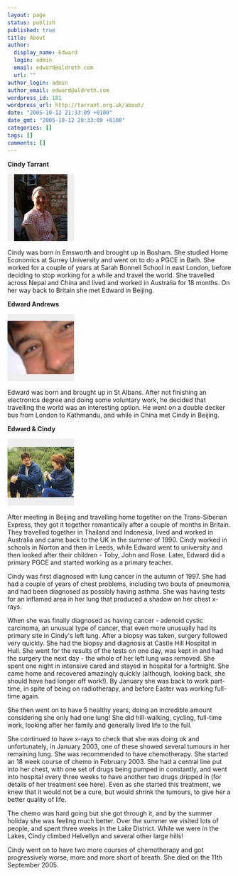 ```yaml
---
layout: page
status: publish
published: true
title: About
author:
  display_name: Edward
  login: admin
  email: edward@aldreth.com
  url: ""
author_login: admin
author_email: edward@aldreth.com
wordpress_id: 181
wordpress_url: http://tarrant.org.uk/about/
date: "2005-10-12 21:33:09 +0100"
date_gmt: "2005-10-12 20:33:09 +0100"
categories: []
tags: []
comments: []
---
```


<p><strong>Cindy Tarrant</strong></p>
<p><img class="alignright" title="Cindy Tarrant" src="./Cindy_Tarrant.jpg" alt="Cindy Tarrant" /></p>
<p>Cindy was born in Emsworth and brought up in Bosham. She studied Home Economics at Surrey University and went on to do a PGCE in Bath. She worked for a couple of years at Sarah Bonnell School in east London, before deciding to stop working for a while and travel the world. She travelled across Nepal and China and lived and worked in Australia for 18 months. On her way back to Britain she met Edward in Beijing.</p>
<p><strong>Edward Andrews</strong></p>
<p><img class="alignleft" title="Edward Andrews" src="./DSCF1197.jpg" alt="Edward Andrews" /></p>
<p>Edward was born and brought up in St Albans. After not finishing an electronics degree and doing some voluntary work, he decided that travelling the world was an interesting option. He went on a double decker bus from London to Kathmandu, and while in China met Cindy in Beijing.</p>
<p><strong>Edward &amp; Cindy</strong></p>
<p><img class="alignright" src="./84050002_G.jpg" alt="Photo of Edward &amp; Cindy" /></p>
<p>After meeting in Beijing and travelling home together on the Trans-Siberian Express, they got it together romantically after a couple of months in Britain. They travelled together in Thailand and Indonesia, lived and worked in Australia and came back to the UK in the summer of 1990. Cindy worked in schools in Norton and then in Leeds, while Edward went to university and then looked after their children - Toby, John and Rose. Later, Edward did a primary PGCE and started working as a primary teacher.</p>
<p>Cindy was first diagnosed with lung cancer in the autumn of 1997. She had had a couple of years of chest problems, including two bouts of pneumonia, and had been diagnosed as possibly having asthma. She was having tests for an inflamed area in her lung that produced a shadow on her chest x-rays.</p>
<p>When she was finally diagnosed as having cancer - adenoid cystic carcinoma, an unusual type of cancer, that even more unusually had its primary site in Cindy's left lung. After a biopsy was taken, surgery followed very quickly. She had the biopsy and diagnosis at Castle Hill Hospital in Hull. She went for the results of the tests on one day, was kept in and had the surgery the next day - the whole of her left lung was removed. She spent one night in intensive cared and stayed in hospital for a fortnight. She came home and recovered amazingly quickly (although, looking back, she should have had longer off work!). By January she was back to work part-time, in spite of being on radiotherapy, and before Easter was working full-time again.</p>
<p>She then went on to have 5 healthy years, doing an incredible amount considering she only had one lung! She did hill-walking, cycling, full-time work, looking after her family and generally lived life to the full.</p>
<p>She continued to have x-rays to check that she was doing ok and unfortunately, in January 2003, one of these showed several tumours in her remaining lung. She was recommended to have chemotherapy. She started an 18 week course of chemo in February 2003. She had a central line put into her chest, with one set of drugs being pumped in constantly, and went into hospital every three weeks to have another two drugs dripped in (for details of her treatment see here). Even as she started this treatment, we knew that it would not be a cure, but would shrink the tumours, to give her a better quality of life.</p>
<p>The chemo was hard going but she got through it, and by the summer holiday she was feeling much better. Over the summer we visited lots of people, and spent three weeks in the Lake District. While we were in the Lakes, Cindy climbed Helvellyn and several other large hills!</p>
<p>Cindy went on to have two more courses of chemotherapy and got progressively worse, more and more short of breath. She died on the 11th September 2005.</p>
